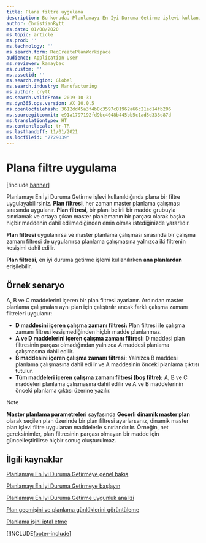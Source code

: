 ```yaml
---
title: Plana filtre uygulama
description: Bu konuda, Planlamayı En İyi Duruma Getirme işlevi kullanıldığında bir planda filtrelerin nasıl kullanılacağı açıklanmaktadır.
author: ChristianRytt
ms.date: 01/08/2020
ms.topic: article
ms.prod: ''
ms.technology: ''
ms.search.form: ReqCreatePlanWorkspace
audience: Application User
ms.reviewer: kamaybac
ms.custom: ''
ms.assetid: ''
ms.search.region: Global
ms.search.industry: Manufacturing
ms.author: crytt
ms.search.validFrom: 2019-10-31
ms.dyn365.ops.version: AX 10.0.5
ms.openlocfilehash: 3612dd45a3f4b8c3597c81962a66c21ed14fb206
ms.sourcegitcommit: e91a1797192fd9bc4048b445bb5c1ad5d333d87d
ms.translationtype: HT
ms.contentlocale: tr-TR
ms.lasthandoff: 11/01/2021
ms.locfileid: "7729039"
---
```

# <a name="apply-filters-to-a-plan"></a>Plana filtre uygulama

[!include [banner](../../includes/banner.md)]

Planlamayı En İyi Duruma Getirme işlevi kullanıldığında plana bir filtre uygulayabilirsiniz. **Plan filtresi**, her zaman master planlama çalışması sırasında uygulanır. **Plan filtresi**, bir planı belirli bir madde grubuyla sınırlamak ve ortaya çıkan master planlamanın bir parçası olarak başka hiçbir maddenin dahil edilmediğinden emin olmak istediğinizde yararlıdır.

**Plan filtresi** uygulanırsa ve master planlama çalışması sırasında bir çalışma zamanı filtresi de uygulanırsa planlama çalışmasına yalnızca iki filtrenin kesişimi dahil edilir.

**Plan filtresi**, en iyi duruma getirme işlemi kullanılırken **ana planlardan** erişilebilir.

## <a name="example-scenario"></a>Örnek senaryo

A, B ve C maddelerini içeren bir plan filtresi ayarlanır. Ardından master planlama çalışmaları aynı plan için çalıştırılır ancak farklı çalışma zamanı filtreleri uygulanır:

- **D maddesini içeren çalışma zamanı filtresi:** Plan filtresi ile çalışma zamanı filtresi kesişmediğinden hiçbir madde planlanmaz.
- **A ve D maddelerini içeren çalışma zamanı filtresi:** D maddesi plan filtresinin parçası olmadığından yalnızca A maddesi planlama çalışmasına dahil edilir.
- **B maddesini içeren çalışma zamanı filtresi:** Yalnızca B maddesi planlama çalışmasına dahil edilir ve A maddesinin önceki planlama çıktısı tutulur.
- **Tüm maddeleri içeren çalışma zamanı filtresi (boş filtre):** A, B ve C maddeleri planlama çalışmasına dahil edilir ve A ve B maddelerinin önceki planlama çıktısı üzerine yazılır.

> [!NOTE]
> **Master planlama parametreleri** sayfasında **Geçerli dinamik master plan** olarak seçilen plan üzerinde bir plan filtresi ayarlarsanız, dinamik master plan işlevi filtre uygulanan maddelerle sınırlandırılır. Örneğin, net gereksinimler, plan filtresinin parçası olmayan bir madde için güncelleştirilirse hiçbir sonuç oluşturulmaz.

## <a name="related-resources"></a>İlgili kaynaklar

[Planlamayı En İyi Duruma Getirmeye genel bakış](planning-optimization-overview.md)

[Planlamayı En İyi Duruma Getirmeye başlayın](get-started.md)

[Planlamayı En İyi Duruma Getirme uygunluk analizi](planning-optimization-fit-analysis.md)

[Plan geçmişini ve planlama günlüklerini görüntüleme](plan-history-logs.md)

[Planlama işini iptal etme](cancel-planning-job.md)


[!INCLUDE[footer-include](../../../includes/footer-banner.md)]
